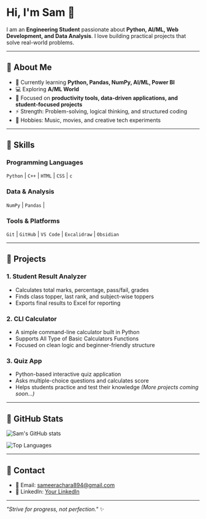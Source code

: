

# Hi, I'm Sam 👋



I am an **Engineering Student** passionate about **Python, AI/ML, Web Development, and Data Analysis**. I love building practical projects that solve real-world problems.

---

## 🔹 About Me

- 🌱 Currently learning **Python, Pandas, NumPy, AI/ML, Power BI**
- 💻 Exploring **A/ML World**
- 🎯 Focused on **productivity tools, data-driven applications, and student-focused projects**
- ⚡ Strength: Problem-solving, logical thinking, and structured coding
- 🎵 Hobbies: Music, movies, and creative tech experiments

---

## 🔹 Skills

### Programming Languages
`Python` | `C++` | `HTML` | `CSS` | `c`

### Data & Analysis
`NumPy` | `Pandas` | 

### Tools & Platforms
`Git` | `GitHub` | `VS Code` | `Excalidraw` | `Obsidian`

---

## 🔹 Projects

### 1. Student Result Analyzer
- Calculates total marks, percentage, pass/fail, grades
- Finds class topper, last rank, and subject-wise toppers
- Exports final results to Excel for reporting

### 2. CLI Calculator
- A simple command-line calculator built in Python
- Supports All Type of Basic Calculators Functions
- Focused on clean logic and beginner-friendly structure

### 3. Quiz App
- Python-based interactive quiz application
- Asks multiple-choice questions and calculates score
- Helps students practice and test their knowledge
*(More projects coming soon...)*

---

## 🔹 GitHub Stats

![Sam's GitHub stats](https://github-readme-stats.vercel.app/api?username=your-username&show_icons=true&theme=dark)

![Top Languages](https://github-readme-stats.vercel.app/api/top-langs/?username=your-username&layout=compact&theme=dark)

---

## 🔹 Contact

- 📧 Email: sameerachara894@gmail.com  
- 🔗 LinkedIn: [Your LinkedIn](www.linkedin.com/in/sameer-achara-b06276359)  


---

*"Strive for progress, not perfection."* ✨
